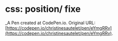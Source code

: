 # css: position/  fixe
 _A Pen created at CodePen.io. Original URL: [https://codepen.io/christinesautelet/pen/eYmgRRv](https://codepen.io/christinesautelet/pen/eYmgRRv).

 